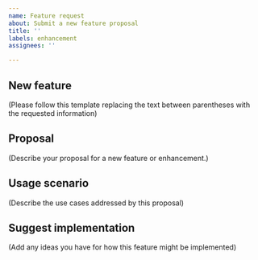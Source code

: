 ```yaml
---
name: Feature request
about: Submit a new feature proposal
title: ''
labels: enhancement
assignees: ''

---
```


## New feature

(Please follow this template replacing the text between parentheses with the requested information)

## Proposal

(Describe your proposal for a new feature or enhancement.)


## Usage scenario 

(Describe the use cases addressed by this proposal)

## Suggest implementation 

(Add any ideas you have for how this feature might be implemented)

